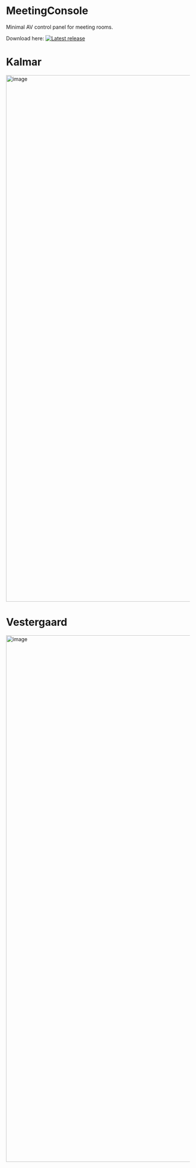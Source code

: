 # MeetingConsole

Minimal AV control panel for meeting rooms.

Download here:
[![Latest release](https://img.shields.io/github/v/release/oshaVC/MeetingConsole?sort=semver)](https://github.com/oshaVC/MeetingConsole/releases/latest)

# Kalmar
<img width="2559" height="1439" alt="image" src="https://github.com/user-attachments/assets/85c9465b-d7de-4b2e-b03c-6f98e253525b" />

# Vestergaard
<img width="2559" height="1439" alt="image" src="https://github.com/user-attachments/assets/90d613f4-dd08-44a7-89ec-3a8a469d3edc" />
